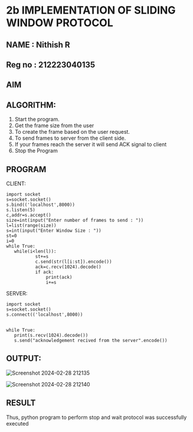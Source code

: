 # 2b IMPLEMENTATION OF SLIDING WINDOW PROTOCOL
## NAME : Nithish R
## Reg no : 212223040135
## AIM
## ALGORITHM:
1. Start the program.
2. Get the frame size from the user
3. To create the frame based on the user request.
4. To send frames to server from the client side.
5. If your frames reach the server it will send ACK signal to client
6. Stop the Program
## PROGRAM
 
CLIENT: 
 ```
import socket 
s=socket.socket() 
s.bind(('localhost',8000)) 
s.listen(5) 
c,addr=s.accept() 
size=int(input("Enter number of frames to send : ")) 
l=list(range(size)) 
s=int(input("Enter Window Size : ")) 
st=0 
i=0 
while True: 
    while(i<len(l)): 
            st+=s 
            c.send(str(l[i:st]).encode()) 
            ack=c.recv(1024).decode() 
            if ack: 
                print(ack) 
                i+=s 
 ```
SERVER: 
 ```
import socket 
s=socket.socket() 
s.connect(('localhost',8000)) 
 

while True:    
    print(s.recv(1024).decode()) 
    s.send("acknowledgement recived from the server".encode()) 
 ```
## OUTPUT:


![Screenshot 2024-02-28 212135](https://github.com/nivethasuresh1408/2b_SLIDING_WINDOW_PROTOCOL/assets/152055927/dd4021e5-425d-4ce9-9223-03fe9282e49f)



![Screenshot 2024-02-28 212140](https://github.com/nivethasuresh1408/2b_SLIDING_WINDOW_PROTOCOL/assets/152055927/2199d6f6-963a-4a62-9921-cb5dbe78d46d)




## RESULT
Thus, python program to perform stop and wait protocol was successfully executed

